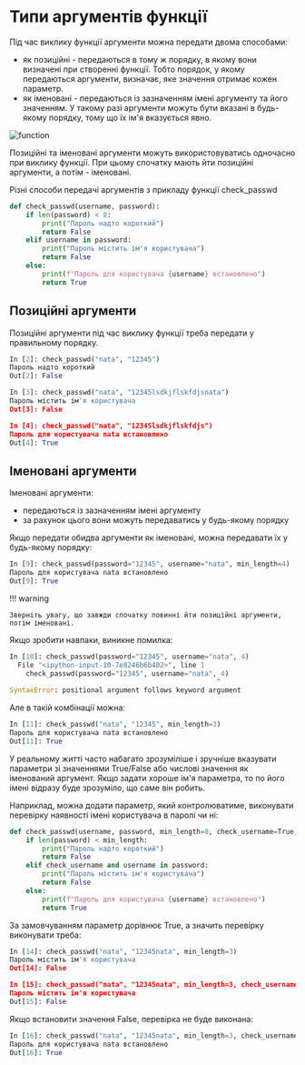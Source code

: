 # Типи аргументів функції

Під час виклику функції аргументи можна передати двома способами:

* як позиційні - передаються в тому ж порядку, в якому вони визначені при
  створенні функції. Тобто порядок, у якому передаються аргументи, визначає,
  яке значення отримає кожен параметр.
* як іменовані - передаються із зазначенням імені аргументу та його значенням.
  У такому разі аргументи можуть бути вказані в будь-якому порядку, тому що їх
  ім'я вказується явно.

![function](https://pyneng.io/assets/images/09_function_args.png)

Позиційні та іменовані аргументи можуть використовуватись одночасно при виклику
функції. При цьому спочатку мають йти позиційні аргументи, а потім - іменовані.

Різні способи передачі аргументів з прикладу функції check_passwd

```python
def check_passwd(username, password):
    if len(password) < 8:
        print("Пароль надто короткий")
        return False
    elif username in password:
        print("Пароль містить ім'я користувача")
        return False
    else:
        print(f"Пароль для користувача {username} встановлено")
        return True
```

## Позиційні аргументи

Позиційні аргументи під час виклику функції треба передати у правильному
порядку.

```python
In [2]: check_passwd("nata", "12345")
Пароль надто короткий
Out[2]: False

In [3]: check_passwd("nata", "12345lsdkjflskfdjsnata")
Пароль містить ім'я користувача
Out[3]: False

In [4]: check_passwd("nata", "12345lsdkjflskfdjs")
Пароль для користувача nata встановлено
Out[4]: True
```

## Іменовані аргументи

Іменовані аргументи:

* передаються із зазначенням імені аргументу
* за рахунок цього вони можуть передаватись у будь-якому порядку

Якщо передати обидва аргументи як іменовані, можна передавати їх у будь-якому
порядку:

```python
In [9]: check_passwd(password="12345", username="nata", min_length=4)
Пароль для користувача nata встановлено
Out[9]: True
```

!!! warning

    Зверніть увагу, що завжди спочатку повинні йти позиційні аргументи, потім іменовані.

Якщо зробити навпаки, виникне помилка:

```python
In [10]: check_passwd(password="12345", username="nata", 4)
  File "<ipython-input-10-7e8246b6b402>", line 1
    check_passwd(password="12345", username="nata", 4)
                                                   ^
SyntaxError: positional argument follows keyword argument
```


Але в такій комбінації можна:

```python
In [11]: check_passwd("nata", "12345", min_length=3)
Пароль для користувача nata встановлено
Out[11]: True
```

У реальному житті часто набагато зрозуміліше і зручніше вказувати параметри
зі значеннями True/False або числові значення як іменований аргумент.
Якщо задати хороше ім'я параметра, то по його імені відразу буде зрозуміло, що
саме він робить.

Наприклад, можна додати параметр, який контролюватиме, виконувати перевірку
наявності імені користувача в паролі чи ні:

```python
def check_passwd(username, password, min_length=8, check_username=True):
    if len(password) < min_length:
        print("Пароль надто короткий")
        return False
    elif check_username and username in password:
        print("Пароль містить ім'я користувача")
        return False
    else:
        print(f"Пароль для користувача {username} встановлено")
        return True
```


За замовчуванням параметр дорівнює True, а значить перевірку виконувати треба:

```python
In [14]: check_passwd("nata", "12345nata", min_length=3)
Пароль містить ім'я користувача
Out[14]: False

In [15]: check_passwd("nata", "12345nata", min_length=3, check_username=True)
Пароль містить ім'я користувача
Out[15]: False
```

Якщо встановити значення False, перевірка не буде виконана:

```python
In [16]: check_passwd("nata", "12345nata", min_length=3, check_username=False)
Пароль для користувача nata встановлено
Out[16]: True
```
